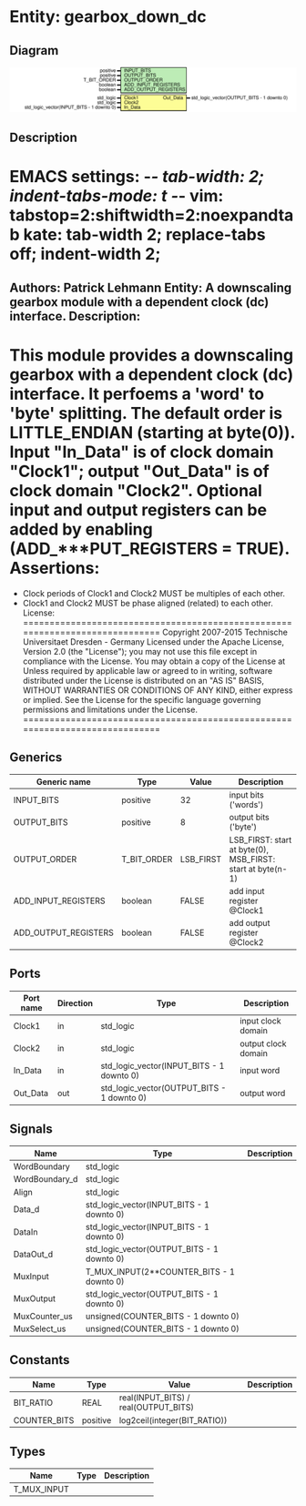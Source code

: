 # Entity: gearbox_down_dc

## Diagram

![Diagram](gearbox_down_dc.svg "Diagram")
## Description

EMACS settings: -*-  tab-width: 2; indent-tabs-mode: t -*-
vim: tabstop=2:shiftwidth=2:noexpandtab
kate: tab-width 2; replace-tabs off; indent-width 2;
=============================================================================
Authors:				 	Patrick Lehmann
Entity:				 	A downscaling gearbox module with a dependent clock (dc) interface.
Description:
-------------------------------------
This module provides a downscaling gearbox with a dependent clock (dc)
interface. It perfoems a 'word' to 'byte' splitting. The default order is
LITTLE_ENDIAN (starting at byte(0)). Input "In_Data" is of clock domain
"Clock1"; output "Out_Data" is of clock domain "Clock2". Optional input and
output registers can be added by enabling (ADD_***PUT_REGISTERS = TRUE).
Assertions:
===========
- Clock periods of Clock1 and Clock2 MUST be multiples of each other.
- Clock1 and Clock2 MUST be phase aligned (related) to each other.
License:
=============================================================================
Copyright 2007-2015 Technische Universitaet Dresden - Germany
Licensed under the Apache License, Version 2.0 (the "License");
you may not use this file except in compliance with the License.
You may obtain a copy of the License at
Unless required by applicable law or agreed to in writing, software
distributed under the License is distributed on an "AS IS" BASIS,
WITHOUT WARRANTIES OR CONDITIONS OF ANY KIND, either express or implied.
See the License for the specific language governing permissions and
limitations under the License.
=============================================================================
## Generics

| Generic name         | Type        | Value     | Description                                                |
| -------------------- | ----------- | --------- | ---------------------------------------------------------- |
| INPUT_BITS           | positive    | 32        | input bits ('words')                                       |
| OUTPUT_BITS          | positive    | 8         | output bits ('byte')                                       |
| OUTPUT_ORDER         | T_BIT_ORDER | LSB_FIRST | LSB_FIRST: start at byte(0), MSB_FIRST: start at byte(n-1) |
| ADD_INPUT_REGISTERS  | boolean     | FALSE     | add input register @Clock1                                 |
| ADD_OUTPUT_REGISTERS | boolean     | FALSE     | add output register @Clock2                                |
## Ports

| Port name | Direction | Type                                       | Description         |
| --------- | --------- | ------------------------------------------ | ------------------- |
| Clock1    | in        | std_logic                                  | input clock domain  |
| Clock2    | in        | std_logic                                  | output clock domain |
| In_Data   | in        | std_logic_vector(INPUT_BITS - 1 downto 0)  | input word          |
| Out_Data  | out       | std_logic_vector(OUTPUT_BITS - 1 downto 0) | output word         |
## Signals

| Name           | Type                                       | Description |
| -------------- | ------------------------------------------ | ----------- |
| WordBoundary   | std_logic                                  |             |
| WordBoundary_d | std_logic                                  |             |
| Align          | std_logic                                  |             |
| Data_d         | std_logic_vector(INPUT_BITS - 1 downto 0)  |             |
| DataIn         | std_logic_vector(INPUT_BITS - 1 downto 0)  |             |
| DataOut_d      | std_logic_vector(OUTPUT_BITS - 1 downto 0) |             |
| MuxInput       | T_MUX_INPUT(2**COUNTER_BITS - 1 downto 0)  |             |
| MuxOutput      | std_logic_vector(OUTPUT_BITS - 1 downto 0) |             |
| MuxCounter_us  | unsigned(COUNTER_BITS - 1 downto 0)        |             |
| MuxSelect_us   | unsigned(COUNTER_BITS - 1 downto 0)        |             |
## Constants

| Name         | Type     | Value                                 | Description |
| ------------ | -------- | ------------------------------------- | ----------- |
| BIT_RATIO    | REAL     |  real(INPUT_BITS) / real(OUTPUT_BITS) |             |
| COUNTER_BITS | positive |  log2ceil(integer(BIT_RATIO))         |             |
## Types

| Name        | Type | Description |
| ----------- | ---- | ----------- |
| T_MUX_INPUT |      |             |
